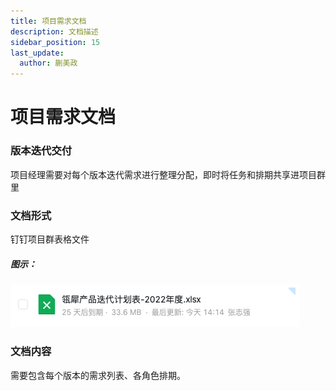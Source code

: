 ```yaml
---
title: 项目需求文档
description: 文档描述
sidebar_position: 15
last_update:
  author: 蒯美政
---
```


# 项目需求文档

### 版本迭代交付

项目经理需要对每个版本迭代需求进行整理分配，即时将任务和排期共享进项目群里

### 文档形式

钉钉项目群表格文件

##### 图示：

##### ![image-20220718141729850](项目需求文档.assets/image-20220718141729850.png)

### 文档内容

需要包含每个版本的需求列表、各角色排期。

